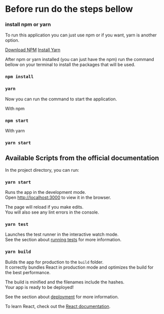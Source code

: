 # Before run do the steps bellow

### install npm or yarn

To run this application you can just use npm or if you want, yarn is another option.

[Download NPM](https://nodejs.org/en/download/)
[Install Yarn](https://classic.yarnpkg.com/lang/en/docs/install/#windows-stable)

After npm or yarn installed (you can just have the npm) run the command bellow on your terminal to install the packages that will be used.

### `npm install`
### `yarn`

Now you can run the command to start the application.

With npm
### `npm start`

With yarn
### `yarn start`


## Available Scripts from the official documentation

In the project directory, you can run:

### `yarn start`

Runs the app in the development mode.\
Open [http://localhost:3000](http://localhost:3000) to view it in the browser.

The page will reload if you make edits.\
You will also see any lint errors in the console.

### `yarn test`

Launches the test runner in the interactive watch mode.\
See the section about [running tests](https://facebook.github.io/create-react-app/docs/running-tests) for more information.

### `yarn build`

Builds the app for production to the `build` folder.\
It correctly bundles React in production mode and optimizes the build for the best performance.

The build is minified and the filenames include the hashes.\
Your app is ready to be deployed!

See the section about [deployment](https://facebook.github.io/create-react-app/docs/deployment) for more information.

To learn React, check out the [React documentation](https://reactjs.org/).
